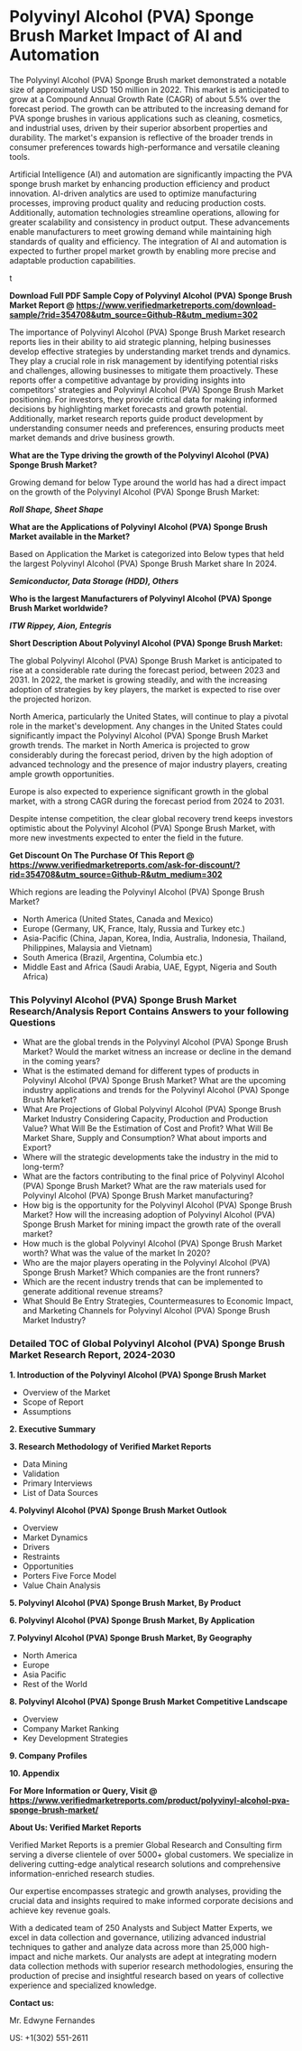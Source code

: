 <meta name="title" content="Global Polyvinyl Alcohol (PVA) Sponge Brush Market Impact of AI and Automation"><meta name="description" content="The Polyvinyl Alcohol (PVA) Sponge Brush market demonstrated a notable size of approximately USD 150 million in 2022. This market is anticipated to grow at a Compound "><meta name="title" content="Polyvinyl Alcohol (PVA) Sponge Brush Market Size, Share, Scope, Trends, Growth, Opportunities, Analysis, Forecast"><h1>Polyvinyl Alcohol (PVA) Sponge Brush Market Impact of AI and Automation</h1><p>The Polyvinyl Alcohol (PVA) Sponge Brush market demonstrated a notable size of approximately USD 150 million in 2022. This market is anticipated to grow at a Compound Annual Growth Rate (CAGR) of about 5.5% over the forecast period. The growth can be attributed to the increasing demand for PVA sponge brushes in various applications such as cleaning, cosmetics, and industrial uses, driven by their superior absorbent properties and durability. The market's expansion is reflective of the broader trends in consumer preferences towards high-performance and versatile cleaning tools.</p><p>Artificial Intelligence (AI) and automation are significantly impacting the PVA sponge brush market by enhancing production efficiency and product innovation. AI-driven analytics are used to optimize manufacturing processes, improving product quality and reducing production costs. Additionally, automation technologies streamline operations, allowing for greater scalability and consistency in product output. These advancements enable manufacturers to meet growing demand while maintaining high standards of quality and efficiency. The integration of AI and automation is expected to further propel market growth by enabling more precise and adaptable production capabilities.</p>t</p><p id="" class=""><strong>Download Full PDF Sample Copy of Polyvinyl Alcohol (PVA) Sponge Brush Market Report @ <a href="https://www.verifiedmarketreports.com/download-sample/?rid=354708&utm_source=Github-R&utm_medium=302" target="_blank">https://www.verifiedmarketreports.com/download-sample/?rid=354708&utm_source=Github-R&utm_medium=302</a></strong></p><p>The importance of&nbsp;Polyvinyl Alcohol (PVA) Sponge Brush Market research reports lies in their ability to aid strategic planning, helping businesses develop effective strategies by understanding market trends and dynamics. They play a crucial role in risk management by identifying potential risks and challenges, allowing businesses to mitigate them proactively. These reports offer a competitive advantage by providing insights into competitors' strategies and Polyvinyl Alcohol (PVA) Sponge Brush Market positioning. For investors, they provide critical data for making informed decisions by highlighting market forecasts and growth potential. Additionally, market research reports guide product development by understanding consumer needs and preferences, ensuring products meet market demands and drive business growth.</p><p><strong>What are the&nbsp;Type driving the growth of the Polyvinyl Alcohol (PVA) Sponge Brush Market?</strong></p><p id="" class="">Growing demand for below Type around the world has had a direct impact on the growth of the Polyvinyl Alcohol (PVA) Sponge Brush Market:</p><em><strong>Roll Shape, Sheet Shape</strong></em></p><strong>What are the&nbsp;Applications&nbsp;of Polyvinyl Alcohol (PVA) Sponge Brush Market available in the Market?</strong></p><p id="" class="">Based on Application the Market is categorized into Below types that held the largest Polyvinyl Alcohol (PVA) Sponge Brush Market share In 2024.</p><em><strong>Semiconductor, Data Storage (HDD), Others</strong></em></p><strong>Who is the largest Manufacturers of Polyvinyl Alcohol (PVA) Sponge Brush Market worldwide?</strong></p><p><em><strong>ITW Rippey, Aion, Entegris</strong></em></p><p id="" class=""><strong>Short Description About Polyvinyl Alcohol (PVA) Sponge Brush Market:</strong></p><p>The global Polyvinyl Alcohol (PVA) Sponge Brush Market is anticipated to rise at a considerable rate during the forecast period, between 2023 and 2031. In 2022, the market is growing steadily, and with the increasing adoption of strategies by key players, the market is expected to rise over the projected horizon.</p><p>North America, particularly the United States, will continue to play a pivotal role in the market's development. Any changes in the United States could significantly impact the Polyvinyl Alcohol (PVA) Sponge Brush Market growth trends. The market in North America is projected to grow considerably during the forecast period, driven by the high adoption of advanced technology and the presence of major industry players, creating ample growth opportunities.</p><p>Europe is also expected to experience significant growth in the global market, with a strong CAGR during the forecast period from 2024 to 2031.</p><p>Despite intense competition, the clear global recovery trend keeps investors optimistic about the Polyvinyl Alcohol (PVA) Sponge Brush Market, with more new investments expected to enter the field in the future.</p><p id="" class=""><strong>Get Discount On The Purchase Of This Report @ <a href="https://www.verifiedmarketreports.com/ask-for-discount/?rid=354708&utm_source=Github-R&utm_medium=302" target="_blank">https://www.verifiedmarketreports.com/ask-for-discount/?rid=354708&utm_source=Github-R&utm_medium=302</a></strong></p>Which regions are leading the Polyvinyl Alcohol (PVA) Sponge Brush Market?</p><ul><li>North America (United States, Canada and Mexico)</li><li>Europe (Germany, UK, France, Italy, Russia and Turkey etc.)</li><li>Asia-Pacific (China, Japan, Korea, India, Australia, Indonesia, Thailand, Philippines, Malaysia and Vietnam)</li><li>South America (Brazil, Argentina, Columbia etc.)</li><li>Middle East and Africa (Saudi Arabia, UAE, Egypt, Nigeria and South Africa)</li></ul><h3 id="" class="">This Polyvinyl Alcohol (PVA) Sponge Brush Market Research/Analysis Report Contains Answers to your following Questions</h3><ul><li>What are the global trends in the Polyvinyl Alcohol (PVA) Sponge Brush Market? Would the market witness an increase or decline in the demand in the coming years?</li><li>What is the estimated demand for different types of products in Polyvinyl Alcohol (PVA) Sponge Brush Market? What are the upcoming industry applications and trends for the Polyvinyl Alcohol (PVA) Sponge Brush Market?</li><li>What Are Projections of Global Polyvinyl Alcohol (PVA) Sponge Brush Market Industry Considering Capacity, Production and Production Value? What Will Be the Estimation of Cost and Profit? What Will Be Market Share, Supply and Consumption? What about imports and Export?</li><li>Where will the strategic developments take the industry in the mid to long-term?</li><li>What are the factors contributing to the final price of Polyvinyl Alcohol (PVA) Sponge Brush Market? What are the raw materials used for Polyvinyl Alcohol (PVA) Sponge Brush Market manufacturing?</li><li>How big is the opportunity for the Polyvinyl Alcohol (PVA) Sponge Brush Market? How will the increasing adoption of Polyvinyl Alcohol (PVA) Sponge Brush Market for mining impact the growth rate of the overall market?</li><li>How much is the global Polyvinyl Alcohol (PVA) Sponge Brush Market worth? What was the value of the market In 2020?</li><li>Who are the major players operating in the Polyvinyl Alcohol (PVA) Sponge Brush Market? Which companies are the front runners?</li><li>Which are the recent industry trends that can be implemented to generate additional revenue streams?</li><li>What Should Be Entry Strategies, Countermeasures to Economic Impact, and Marketing Channels for Polyvinyl Alcohol (PVA) Sponge Brush Market Industry?</li></ul><h3 id="" class="">Detailed TOC of Global Polyvinyl Alcohol (PVA) Sponge Brush Market Research Report, 2024-2030</h3><p id="" class=""><strong>1. Introduction of the Polyvinyl Alcohol (PVA) Sponge Brush Market</strong></p><ul><li>Overview of the Market</li><li>Scope of Report</li><li>Assumptions</li></ul><p id="" class=""><strong>2. Executive Summary</strong></p><p id="" class=""><strong>3. Research Methodology of Verified Market Reports</strong></p><ul><li>Data Mining</li><li>Validation</li><li>Primary Interviews</li><li>List of Data Sources</li></ul><p id="" class=""><strong>4. Polyvinyl Alcohol (PVA) Sponge Brush Market Outlook</strong></p><ul><li>Overview</li><li>Market Dynamics</li><li>Drivers</li><li>Restraints</li><li>Opportunities</li><li>Porters Five Force Model</li><li>Value Chain Analysis</li></ul><p id="" class=""><strong>5. Polyvinyl Alcohol (PVA) Sponge Brush Market, By Product</strong></p><p id="" class=""><strong>6. Polyvinyl Alcohol (PVA) Sponge Brush Market, By Application</strong></p><p id="" class=""><strong>7. Polyvinyl Alcohol (PVA) Sponge Brush Market, By Geography</strong></p><ul><li>North America</li><li>Europe</li><li>Asia Pacific</li><li>Rest of the World</li></ul><p id="" class=""><strong>8. Polyvinyl Alcohol (PVA) Sponge Brush Market Competitive Landscape</strong></p><ul><li>Overview</li><li>Company Market Ranking</li><li>Key Development Strategies</li></ul><p id="" class=""><strong>9. Company Profiles</strong></p><p id="" class=""><strong>10. Appendix</strong></p><p id="" class=""><strong>For More Information or Query, Visit @ <a href="https://www.verifiedmarketreports.com/product/polyvinyl-alcohol-pva-sponge-brush-market/" target="_blank">https://www.verifiedmarketreports.com/product/polyvinyl-alcohol-pva-sponge-brush-market/</a></strong></p><p id="" class=""><strong>About Us: Verified Market Reports</strong></p><p id="" class="">Verified Market Reports is a premier Global Research and Consulting firm serving a diverse clientele of over 5000+ global customers. We specialize in delivering cutting-edge analytical research solutions and comprehensive information-enriched research studies.</p><p id="" class="">Our expertise encompasses strategic and growth analyses, providing the crucial data and insights required to make informed corporate decisions and achieve key revenue goals.</p><p id="" class="">With a dedicated team of 250 Analysts and Subject Matter Experts, we excel in data collection and governance, utilizing advanced industrial techniques to gather and analyze data across more than 25,000 high-impact and niche markets. Our analysts are adept at integrating modern data collection methods with superior research methodologies, ensuring the production of precise and insightful research based on years of collective experience and specialized knowledge.</p><p id="" class=""><strong>Contact us:</strong></p><p id="" class="">Mr. Edwyne Fernandes</p><p id="" class="">US: +1(302) 551-2611</p>